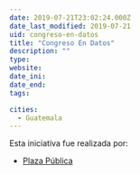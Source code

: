 ```yaml
---
date: 2019-07-21T23:02:24.000Z
date_last_modified: 2019-07-21
uid: congreso-en-datos
title: "Congreso En Datos"
description: ""
type: 
website: 
date_ini: 
date_end: 
tags:

cities: 
  - Guatemala
---
```


Esta iniciativa fue realizada por:

- [Plaza Pública](/organizaciones/plaza-publica)
